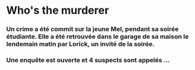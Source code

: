# Who's the murderer

### Un crime a été commit sur la jeune Mel, pendant sa soirée étudiante. Elle a été retrouvée dans le garage de sa maison le lendemain matin par Lorick, un invité de la soirée.

### Une enquête est ouverte et 4 suspects sont appelés …
